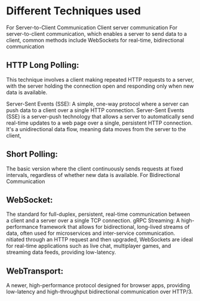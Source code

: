 # Different Techniques used 
For Server-to-Client Communication
Client server communication For server-to-client communication, which enables a server to send data to a client, common methods include WebSockets for real-time, bidirectional communication
 
## HTTP Long Polling:
This technique involves a client making repeated HTTP requests to a server, with the server holding the connection open and responding only when new data is available. 

Server-Sent Events (SSE):
A simple, one-way protocol where a server can push data to a client over a single HTTP connection. 
Server-Sent Events (SSE) is a server-push technology that allows a server to automatically send real-time updates to a web page over a single, persistent HTTP connection. It's a unidirectional data flow, meaning data moves from the server to the client,

## Short Polling:
The basic version where the client continuously sends requests at fixed intervals, regardless of whether new data is available. 
For Bidirectional Communication

## WebSocket:
The standard for full-duplex, persistent, real-time communication between a client and a server over a single TCP connection. 
gRPC Streaming:
A high-performance framework that allows for bidirectional, long-lived streams of data, often used for microservices and inter-service communication.
nitiated through an HTTP request and then upgraded, WebSockets are ideal for real-time applications such as live chat, multiplayer games, and streaming data feeds, providing low-latency.

## WebTransport:
A newer, high-performance protocol designed for browser apps, providing low-latency and high-throughput bidirectional communication over HTTP/3. 
